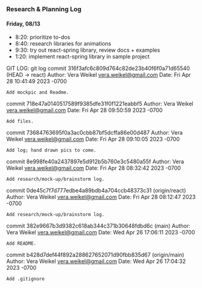 ### Research & Planning Log
#### Friday, 08/13
* 8:20: prioritize to-dos
* 8:40: research libraries for animations
* 9:30: try out react-spring library, review docs + examples
* 1:20: implement react-spring library in sample project

GIT LOG: 
git log
commit 316f3afc6c809d764c82de23b40f6f0a71d65540 (HEAD -> react)
Author: Vera Weikel <vera.weikel@gmail.com>
Date:   Fri Apr 28 10:41:49 2023 -0700

    Add mockpic and Readme.

commit 718e47a0140517589f9385dfe31f0f1221eabbf5
Author: Vera Weikel <vera.weikel@gmail.com>
Date:   Fri Apr 28 09:50:59 2023 -0700

    Add files.

commit 73684763695f0a3ac0cbb87bf5dcffa86e00d487
Author: Vera Weikel <vera.weikel@gmail.com>
Date:   Fri Apr 28 09:10:05 2023 -0700

    Add log; hand drawn pics to come.

commit 8e998fe40a2437897e5d912b5b760e3c5480a55f
Author: Vera Weikel <vera.weikel@gmail.com>
Date:   Fri Apr 28 08:32:42 2023 -0700

    Add research/mock-up/brainstorm log.

commit 0de45c7f7d777edbe4a89bdb4a704ccb48373c31 (origin/react)
Author: Vera Weikel <vera.weikel@gmail.com>
Date:   Fri Apr 28 08:12:47 2023 -0700

    Add research/mock-up/brainstorm log.

commit 382e9667b3d9382c618ab344c371b30648fdbd6c (main)
Author: Vera Weikel <vera.weikel@gmail.com>
Date:   Wed Apr 26 17:06:11 2023 -0700

    Add README.

commit b428d7def44f892a288627652071d90fbb835d67 (origin/main)
Author: Vera Weikel <vera.weikel@gmail.com>
Date:   Wed Apr 26 17:04:32 2023 -0700

    Add .gitignore